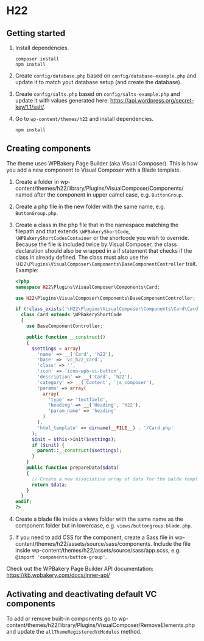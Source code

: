 # H22

## Getting started

1. Install dependencies.

   ```
   composer install
   npm install
   ```

2. Create `config/database.php` based on `config/database-example.php` and update it to match yout database setup (and create the database).
3. Create `config/salts.php` based on `config/salts-example.php` and update it with values generated here: https://api.wordpress.org/secret-key/1.1/salt/.
4. Go to `wp-content/themes/h22` and install dependencies.

   ```
   npm install
   ```

## Creating components

The theme uses WPBakery Page Builder (aka Visual Composer). This is how you add a new component to Visual Composer with a Blade template.

1. Create a folder in wp-content/themes/h22/library/Plugins/VisualComposer/Components/ named after the component in upper camel case, e.g. `ButtonGroup`.
2. Create a php file in the new folder with the same name, e.g. `ButtonGroup.php`.
3. Create a class in the php file that in the namespace matching the filepath and that extends `\WPBakeryShortCode`, `\WPBakeryShortCodesContainer` or the shortcode you wish to override. Because the file is included twice by Visual Composer, the class declaration should also be wrapped in a if statement that checks if the class in already defined. The class must also use the `\H22\Plugins\VisualComposer\Components\BaseComponentController` trait. Example:

   ```php
   <?php
   namespace H22\Plugins\VisualComposer\Components\Card;

   use H22\Plugins\VisualComposer\Components\BaseComponentController;

   if (!class_exists('\H22\Plugins\VisualComposer\Components\Card\Card')):
     class Card extends \WPBakeryShortCode
     {
       use BaseComponentController;

       public function __construct()
       {
         $settings = array(
           'name' => __('Card', 'h22'),
           'base' => 'vc_h22_card',
           'class' => '',
           'icon' => 'icon-wpb-ui-button',
           'description' => __('Card', 'h22'),
           'category' => __('Content', 'js_composer'),
           'params' => array(
             array(
               'type' => 'textfield',
               'heading' => __('Heading', 'h22'),
               'param_name' => 'heading'
             )
           ),
           'html_template' => dirname(__FILE__) . '/Card.php'
         );
         $init = $this->init($settings);
         if ($init) {
           parent::__construct($settings);
         }
       }
       public function prepareData($data)
       {
         // Create a new associative array of data for the balde template and return
         return $data;
       }
     }
   endif;
   ?>
   ```

4. Create a blade file inside a views folder with the same name as the component folder but in lowercase, e.g. `views/buttongroup.blade.php`.
5. If you need to add CSS for the component, create a Sass file in wp-content/themes/h22/assets/source/sass/components. Include the file inside wp-content/themes/h22/assets/source/sass/app.scss, e.g. `@import 'components/button-group'`.

Check out the WPBakery Page Builder API documentation: https://kb.wpbakery.com/docs/inner-api/

## Activating and deactivating default VC components

To add or remove built-in components go to wp-content/themes/h22/library/Plugins/VisualComposer/RemoveElements.php and update the `allThemeRegisteredVcModules` method.
